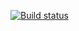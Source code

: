 [![Build status](https://ci.appveyor.com/api/projects/status/8hnyjvsssphp85s8?svg=true)](https://ci.appveyor.com/project/Uwenta/javagradleselenide)
